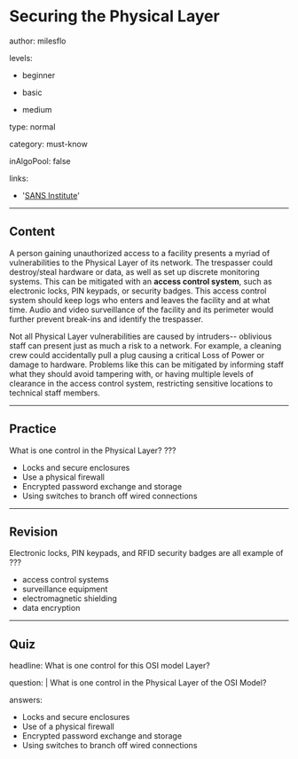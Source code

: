 # Securing the Physical Layer
author: milesflo

levels:

  - beginner

  - basic

  - medium

type: normal

category: must-know

inAlgoPool: false

links:

  - '[SANS Institute](https://www.sans.org/reading-room/whitepapers/protocols/applying-osi-layer-network-model-information-security-1309)'

---
## Content

A person gaining unauthorized access to a facility presents a myriad of vulnerabilities to the Physical Layer of its network. The trespasser could destroy/steal hardware or data, as well as set up discrete monitoring systems. This can be mitigated with an __access control system__, such as electronic locks, PIN keypads, or security badges. This access control system should keep logs who enters and leaves the facility and at what time. Audio and video surveillance of the facility and its perimeter would further prevent break-ins and identify the trespasser.

Not all Physical Layer vulnerabilities are caused by intruders-- oblivious staff can present just as much a risk to a network. For example, a cleaning crew could accidentally pull a plug causing a critical Loss of Power or damage to hardware. Problems like this can be mitigated by informing staff what they should avoid tampering with, or having multiple levels of clearance in the access control system, restricting sensitive locations to technical staff members.

---
## Practice

What is one control in the Physical Layer?
???

* Locks and secure enclosures
* Use a physical firewall
* Encrypted password exchange and storage
* Using switches to branch off wired connections

---
## Revision

Electronic locks, PIN keypads, and RFID security badges are all example of ???

* access control systems
* surveillance equipment
* electromagnetic shielding
* data encryption

---
## Quiz

headline: What is one control for this OSI model Layer?

question: |
  What is one control in the Physical Layer of the OSI Model?

answers:
  - Locks and secure enclosures
  - Use of a physical firewall
  - Encrypted password exchange and storage
  - Using switches to branch off wired connections
